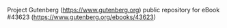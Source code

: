 Project Gutenberg (https://www.gutenberg.org) public repository for eBook #43623 (https://www.gutenberg.org/ebooks/43623)
